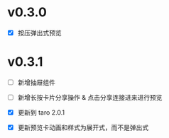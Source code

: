 
# v0.3.0
- [x] 按压弹出式预览

# v0.3.1
- [ ] 新增抽屉组件
- [ ] 新增长按卡片分享操作 & 点击分享连接进来进行预览
- [x] 更新到 taro 2.0.1
- [x] 更新预览卡动画和样式为展开式，而不是弹出式

